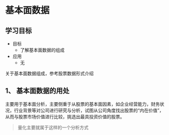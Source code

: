 # 基本面数据

## 学习目标

- 目标
  - 了解基本面数据的组成
- 应用
  - 无

关于基本面数据组成，参考股票数据形式介绍

## 1、 基本面数据的用处

主要用于基本面分析，主要侧重于从股票的基本面因素，如企业经营能力，财务状况，行业背景等对公司进行研究与分析，试图从公司角度找出股票的“内在价值”，从而与股票市场价值进行比较，挑选出最具投资价值的股票。

> 量化主要就属于这样的一个分析方式